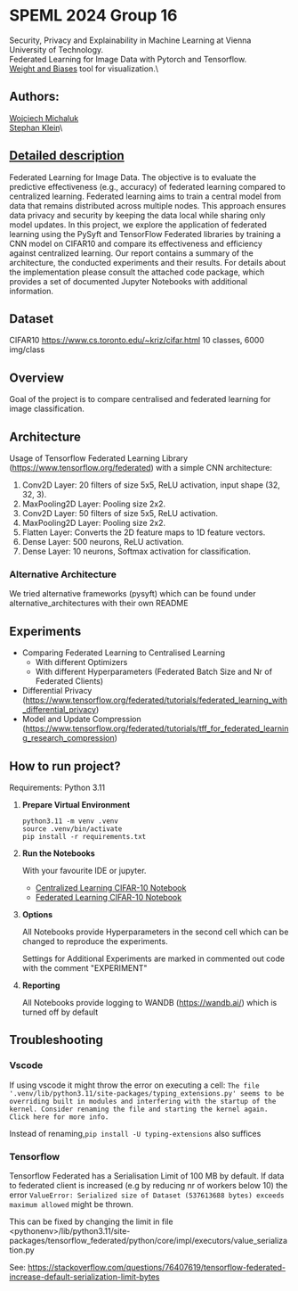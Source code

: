 # SPEML 2024 Group 16
Security, Privacy and Explainability in Machine Learning at Vienna University of Technology. \
Federated Learning for Image Data with Pytorch and Tensorflow. \
[Weight and Biases](https://wandb.ai) tool for visualization.\

## Authors:
[Wojciech Michaluk](https://github.com/wojo501)\
[Stephan Klein](https://github.com/stephan-klein)\

## [Detailed description]()
Federated Learning for Image Data. The objective is to evaluate
the predictive effectiveness (e.g., accuracy) of federated learning compared to centralized learning.
Federated learning aims to train a central model from data that remains distributed across multiple
nodes. This approach ensures data privacy and security by keeping the data local while sharing only
model updates.
In this project, we explore the application of federated learning using the PySyft and TensorFlow
Federated libraries by training a CNN model on CIFAR10 and compare its effectiveness and
efficiency against centralized learning.
Our report contains a summary of the architecture, the conducted experiments and their results.
For details about the implementation please consult the attached code package, which provides a
set of documented Jupyter Notebooks with additional information.

## Dataset
CIFAR10
https://www.cs.toronto.edu/~kriz/cifar.html
10 classes, 6000 img/class

## Overview
Goal of the project is to compare centralised and federated learning for image classification.

## Architecture
Usage of Tensorflow Federated Learning Library (https://www.tensorflow.org/federated) with a simple CNN architecture:

1. Conv2D Layer: 20 filters of size 5x5, ReLU activation, input shape (32, 32, 3).
2. MaxPooling2D Layer: Pooling size 2x2.
3. Conv2D Layer: 50 filters of size 5x5, ReLU activation.
4. MaxPooling2D Layer: Pooling size 2x2.
5. Flatten Layer: Converts the 2D feature maps to 1D feature vectors.
6. Dense Layer: 500 neurons, ReLU activation.
7. Dense Layer: 10 neurons, Softmax activation for classification.

### Alternative Architecture

We tried alternative frameworks (pysyft) which can be found under alternative_architectures with their own README

## Experiments
- Comparing Federated Learning to Centralised Learning
    - With different Optimizers
    - With different Hyperparameters (Federated Batch Size and Nr of Federated Clients)
- Differential Privacy (https://www.tensorflow.org/federated/tutorials/federated_learning_with_differential_privacy)
- Model and Update Compression (https://www.tensorflow.org/federated/tutorials/tff_for_federated_learning_research_compression)

## How to run project?
Requirements: Python 3.11

1. **Prepare Virtual Environment**

    ```
    python3.11 -m venv .venv
    source .venv/bin/activate
    pip install -r requirements.txt
    ```

2. **Run the Notebooks**

    With your favourite IDE or jupyter.

   - [Centralized Learning CIFAR-10 Notebook](./code/centralised_cifar10.ipynb)
   - [Federated Learning CIFAR-10 Notebook](./code/federated_cifar10.ipynb)

3. **Options**

    All Notebooks provide Hyperparameters in the second cell which can be changed to reproduce the experiments.
    
    Settings for Additional Experiments are marked in commented out code with the comment "EXPERIMENT"

4. **Reporting**

    All Notebooks provide logging to WANDB (https://wandb.ai/) which is turned off by default

## Troubleshooting
### Vscode
If using vscode it might throw the error on executing a cell: ``The file '.venv/lib/python3.11/site-packages/typing_extensions.py' seems to be overriding built in modules and interfering with the startup of the kernel. Consider renaming the file and starting the kernel again.
Click here for more info.``

Instead of renaming,``pip install -U typing-extensions`` also suffices

### Tensorflow
Tensorflow Federated has a Serialisation Limit of 100 MB by default.
If data to federated client is increased (e.g by reducing nr of workers below 10) the error `ValueError: Serialized size of Dataset (537613688 bytes) exceeds maximum allowed` might be thrown.

This can be fixed by changing the limit in file \<pythonenv\>/lib/python3.11/site-packages/tensorflow_federated/python/core/impl/executors/value_serialization.py

See: https://stackoverflow.com/questions/76407619/tensorflow-federated-increase-default-serialization-limit-bytes
